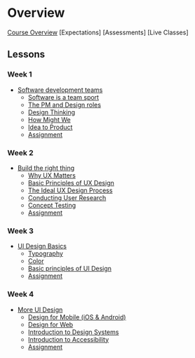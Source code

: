 # Overview

[Course Overview](pm-and-design.md)
[Expectations]
[Assessments]
[Live Classes]


## Lessons

### Week 1

- [Software development teams](lessons/software-dev-teams.md)
  - [Software is a team sport](lessons/software-team/basics.md)
  - [The PM and Design roles](lessons/software-team/what-is-pm.md)
  - [Design Thinking](lessons/software-team/design-thinking.md)
  - [How Might We](lessons/software-team/how-might-we.md)
  - [Idea to Product](lessons/software-team/idea-to-product.md)
  - [Assignment](lessons/software-team/assignment.md)

### Week 2

- [Build the right thing](lessons/ux-design-process.md)
  - [Why UX Matters](lessons/ux-design-process/why-ux-matters.md)
  - [Basic Principles of UX Design](lessons/ux-design-process/principles-ux-design.md)
  - [The Ideal UX Design Process](lessons/ux-design-process/ideal-design-process.md)
  - [Conducting User Research](lessons/ux-design-process/conducting-user-research.md)
  - [Concept Testing](lessons/ux-design-process/concept-testing.md)
  - [Assignment](lessons/ux-design-process/assignment.md)

### Week 3

- [UI Design Basics](lessons/ui-design-basics.md)
  - [Typography](lessons/ui-design-basics/typography)
  - [Color](lessons/ui-design-basics/color)
  - [Basic principles of UI Design](lessons/ui-design-basics/basic-principles)
  - [Assignment](lessons/ui-design-basics/assignment)

### Week 4

- [More UI Design](lessons/more-ui-design.md)
  - [Design for Mobile (iOS & Android)](lessons/more-ui-design/mobile)
  - [Design for Web](lessons/more-ui-design/web)
  - [Introduction to Design Systems](lessons/more-ui-design/design-systems)
  - [Introduction to Accessibility](lessons/more-ui-design/accessibility)
  - [Assignment](lessons/more-ui-design/assignment)





